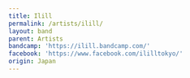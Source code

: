 ```yaml
---
title: Ilill
permalink: /artists/ilill/
layout: band
parent: Artists
bandcamp: 'https://ilill.bandcamp.com/'
facebook: 'https://www.facebook.com/ililltokyo/'
origin: Japan
---
```

